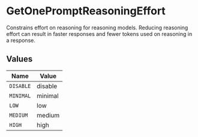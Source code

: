 # GetOnePromptReasoningEffort

Constrains effort on reasoning for reasoning models. Reducing reasoning effort can result in faster responses and fewer tokens used on reasoning in a response.


## Values

| Name      | Value     |
| --------- | --------- |
| `DISABLE` | disable   |
| `MINIMAL` | minimal   |
| `LOW`     | low       |
| `MEDIUM`  | medium    |
| `HIGH`    | high      |